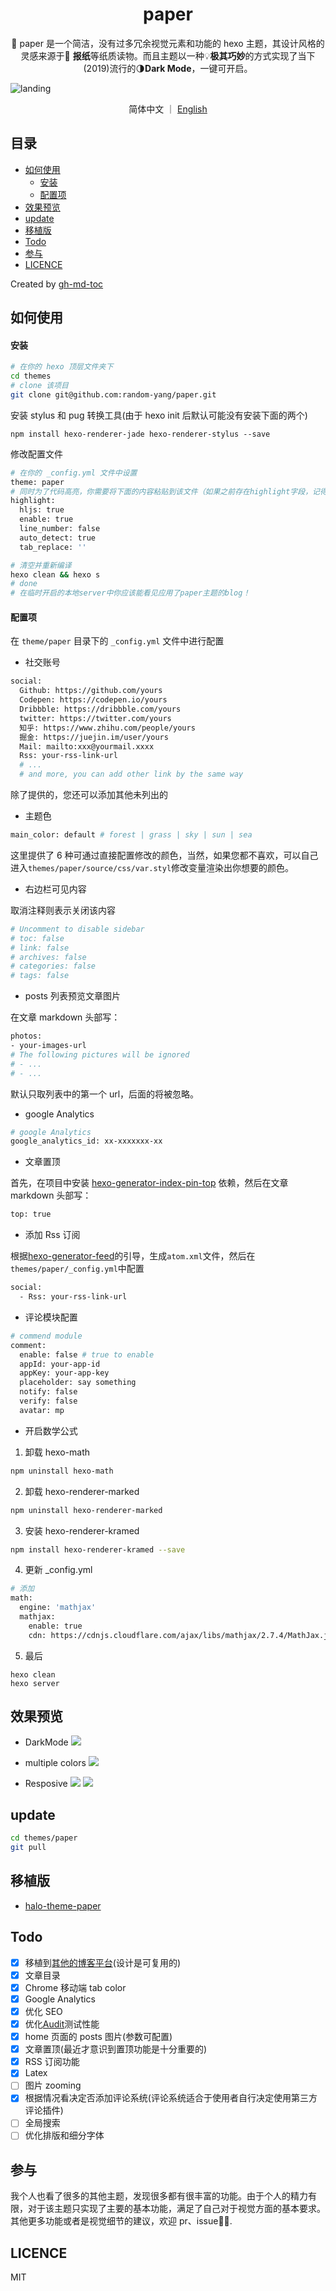 <h1 align="center">paper</h1>

<p align="center">🎨 paper 是一个简洁，没有过多冗余视觉元素和功能的 hexo 主题，其设计风格的灵感来源于📰 <strong>报纸</strong>等纸质读物。而且主题以一种💡<strong>极其巧妙</strong>的方式实现了当下(2019)流行的🌗<strong>Dark Mode</strong>，一键可开启。</p>

![landing](https://source-hosting.oss-cn-shanghai.aliyuncs.com/Paper-showcase.png)

<p align='center'>
简体中文 ｜ <a href="https://github.com/random-yang/paper/blob/master/README.en.md">English</a>
</p>

## 目录

- [如何使用](#如何使用)
  - [安装](#安装)
  - [配置项](#配置项)
- [效果预览](#效果预览)
- [update](#update)
- [移植版](#移植版)
- [Todo](#todo)
- [参与](#参与)
- [LICENCE](#licence)

Created by [gh-md-toc](https://github.com/ekalinin/github-markdown-toc)

## 如何使用

#### 安装

```bash
# 在你的 hexo 顶层文件夹下
cd themes
# clone 该项目
git clone git@github.com:random-yang/paper.git
```

安装 stylus 和 pug 转换工具(由于 hexo init 后默认可能没有安装下面的两个)

```
npm install hexo-renderer-jade hexo-renderer-stylus --save
```

修改配置文件

```bash
# 在你的 _config.yml 文件中设置
theme: paper
# 同时为了代码高亮，你需要将下面的内容粘贴到该文件（如果之前存在highlight字段，记得删除后再粘贴）
highlight:
  hljs: true
  enable: true
  line_number: false
  auto_detect: true
  tab_replace: ''
```

```bash
# 清空并重新编译
hexo clean && hexo s
# done
# 在临时开启的本地server中你应该能看见应用了paper主题的blog！
```

#### 配置项

在 `theme/paper` 目录下的 `_config.yml` 文件中进行配置

- 社交账号

```bash
social:
  Github: https://github.com/yours
  Codepen: https://codepen.io/yours
  Dribbble: https://dribbble.com/yours
  twitter: https://twitter.com/yours
  知乎: https://www.zhihu.com/people/yours
  掘金: https://juejin.im/user/yours
  Mail: mailto:xxx@yourmail.xxxx
  Rss: your-rss-link-url
  # ...
  # and more, you can add other link by the same way
```

除了提供的，您还可以添加其他未列出的

- 主题色

```bash
main_color: default # forest | grass | sky | sun | sea
```

这里提供了 6 种可通过直接配置修改的颜色，当然，如果您都不喜欢，可以自己进入`themes/paper/source/css/var.styl`修改变量渲染出你想要的颜色。

- 右边栏可见内容

取消注释则表示关闭该内容

```bash
# Uncomment to disable sidebar
# toc: false
# link: false
# archives: false
# categories: false
# tags: false
```

- posts 列表预览文章图片

在文章 markdown 头部写：

```bash
photos:
- your-images-url
# The following pictures will be ignored
# - ...
# - ...
```

默认只取列表中的第一个 url，后面的将被忽略。

- google Analytics

```bash
# google Analytics
google_analytics_id: xx-xxxxxxx-xx
```

- 文章置顶

首先，在项目中安装 [hexo-generator-index-pin-top](https://github.com/netcan/hexo-generator-index-pin-top) 依赖，然后在文章 markdown 头部写：

```bash
top: true
```

- 添加 Rss 订阅

根据[hexo-generator-feed](https://github.com/hexojs/hexo-generator-feed)的引导，生成`atom.xml`文件，然后在`themes/paper/_config.yml`中配置

```bash
social:
  - Rss: your-rss-link-url
```

- 评论模块配置

```bash
# commend module
comment:
  enable: false # true to enable
  appId: your-app-id
  appKey: your-app-key
  placeholder: say something
  notify: false
  verify: false
  avatar: mp
```

- 开启数学公式

1. 卸载 hexo-math
```bash
npm uninstall hexo-math
```
2. 卸载 hexo-renderer-marked
```bash
npm uninstall hexo-renderer-marked
```
3. 安装 hexo-renderer-kramed
```bash
npm install hexo-renderer-kramed --save
```
4. 更新 _config.yml
```bash
# 添加
math:
  engine: 'mathjax'
  mathjax:
    enable: true
    cdn: https://cdnjs.cloudflare.com/ajax/libs/mathjax/2.7.4/MathJax.js?config=TeX-MML-AM_CHTML
```
5. 最后
```
hexo clean
hexo server
```

## 效果预览

- DarkMode
  ![](https://source-hosting.oss-cn-shanghai.aliyuncs.com/paper-github-3.png)

- multiple colors
  ![](https://source-hosting.oss-cn-shanghai.aliyuncs.com/paper-github-4.png)

- Resposive
  ![](https://source-hosting.oss-cn-shanghai.aliyuncs.com/paper-github-1.png)
  ![](https://source-hosting.oss-cn-shanghai.aliyuncs.com/paper-github-2.png)

## update

```bash
cd themes/paper
git pull
```

## 移植版

- [halo-theme-paper](https://github.com/halo-dev/halo-theme-paper)

## Todo

- [x] 移植到[其他的博客平台](##移植版)(设计是可复用的)
- [x] 文章目录
- [x] Chrome 移动端 tab color
- [x] Google Analytics
- [x] 优化 SEO
- [x] 优化[Audit](https://web.dev/measure/)测试性能
- [x] home 页面的 posts 图片(参数可配置)
- [x] 文章置顶(最近才意识到置顶功能是十分重要的)
- [x] RSS 订阅功能
- [x] Latex
- [ ] 图片 zooming
- [x] 根据情况看决定否添加评论系统(评论系统适合于使用者自行决定使用第三方评论插件)
- [ ] 全局搜索
- [ ] 优化排版和细分字体

## 参与

我个人也看了很多的其他主题，发现很多都有很丰富的功能。由于个人的精力有限，对于该主题只实现了主要的基本功能，满足了自己对于视觉方面的基本要求。其他更多功能或者是视觉细节的建议，欢迎 pr、issue🤟🏼.

## LICENCE

MIT
